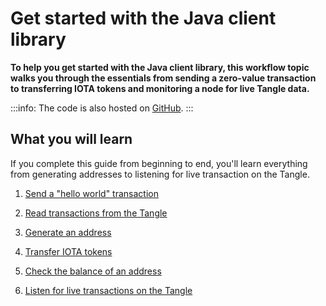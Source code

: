 # Get started with the Java client library

**To help you get started with the Java client library, this workflow topic walks you through the essentials from sending a zero-value transaction to transferring IOTA tokens and monitoring a node for live Tangle data.**

:::info:
The code is also hosted on [GitHub](https://github.com/iota-community/java-iota-workshop).
:::

## What you will learn

If you complete this guide from beginning to end, you'll learn everything from generating addresses to listening for live transaction on the Tangle.

1. [Send a "hello world" transaction](../java/send-your-first-bundle.md)

2. [Read transactions from the Tangle](../java/read-transactions.md)

3. [Generate an address](../java/generate-an-address.md)

4. [Transfer IOTA tokens](../java/transfer-iota-tokens.md)

5. [Check the balance of an address](../java/check-balance.md)

6. [Listen for live transactions on the Tangle](../java/listen-for-transactions.md)
